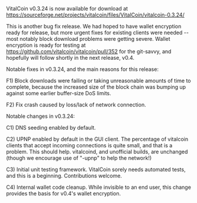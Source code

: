 VitalCoin v0.3.24 is now available for download at
https://sourceforge.net/projects/vitalcoin/files/VitalCoin/vitalcoin-0.3.24/

This is another bug fix release.  We had hoped to have wallet encryption ready for release, but more urgent fixes for existing clients were needed -- most notably block download problems were getting severe.  Wallet encryption is ready for testing at https://github.com/vitalcoin/vitalcoin/pull/352 for the git-savvy, and hopefully will follow shortly in the next release, v0.4.

Notable fixes in v0.3.24, and the main reasons for this release:

F1) Block downloads were failing or taking unreasonable amounts of time to complete, because the increased size of the block chain was bumping up against some earlier buffer-size DoS limits.

F2) Fix crash caused by loss/lack of network connection.

Notable changes in v0.3.24:

C1) DNS seeding enabled by default.

C2) UPNP enabled by default in the GUI client.  The percentage of vitalcoin clients that accept incoming connections is quite small, and that is a problem.  This should help.  vitalcoind, and unofficial builds, are unchanged (though we encourage use of "-upnp" to help the network!)

C3) Initial unit testing framework.  VitalCoin sorely needs automated tests, and this is a beginning.  Contributions welcome.

C4) Internal wallet code cleanup.  While invisible to an end user, this change provides the basis for v0.4's wallet encryption.
